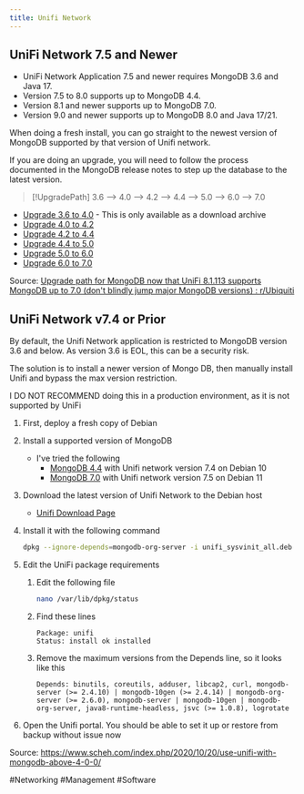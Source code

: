 ```yaml
---
title: Unifi Network
---
```


## UniFi Network 7.5 and Newer

- UniFi Network Application 7.5 and newer requires MongoDB 3.6 and Java 17.
- Version 7.5 to 8.0 supports up to MongoDB 4.4.
- Version 8.1 and newer supports up to MongoDB 7.0.
- Version 9.0 and newer supports up to MongoDB 8.0 and Java 17/21.

When doing a fresh install, you can go straight to the newest version of MongoDB supported by that version of Unifi network.

If you are doing an upgrade, you will need to follow the process documented in the MongoDB release notes to step up the database to the latest version.

> [!UpgradePath] 3.6 --> 4.0 --> 4.2 --> 4.4 --> 5.0 --> 6.0 --> 7.0

- [Upgrade 3.6 to 4.0](https://www.mongodb.com/docs/legacy/) - This is only available as a download archive
- [Upgrade 4.0 to 4.2](https://www.mongodb.com/docs/v4.4/release-notes/4.2-upgrade-standalone/)
- [Upgrade 4.2 to 4.4](https://www.mongodb.com/docs/v4.4/release-notes/4.4-upgrade-standalone/)
- [Upgrade 4.4 to 5.0](https://www.mongodb.com/docs/manual/release-notes/5.0-upgrade-standalone/)
- [Upgrade 5.0 to 6.0](https://www.mongodb.com/docs/manual/release-notes/6.0-upgrade-standalone/)
- [Upgrade 6.0 to 7.0](https://www.mongodb.com/docs/manual/release-notes/7.0-upgrade-standalone/)

Source: [Upgrade path for MongoDB now that UniFi 8.1.113 supports MongoDB up to 7.0 (don't blindly jump major MongoDB versions) : r/Ubiquiti](https://www.reddit.com/r/Ubiquiti/comments/1bjlbmf/upgrade_path_for_mongodb_now_that_unifi_81113/)

## UniFi Network v7.4 or Prior

By default, the Unifi Network application is restricted to MongoDB version 3.6 and below. As version 3.6 is EOL, this can be a security risk.

The solution is to install a newer version of Mongo DB, then manually install Unifi and bypass the max version restriction.

I DO NOT RECOMMEND doing this in a production environment, as it is not supported by UniFi

1. First, deploy a fresh copy of Debian
2. Install a supported version of MongoDB
   - I've tried the following
     - [MongoDB 4.4](https://www.mongodb.com/docs/v4.4/tutorial/install-mongodb-on-debian/) with Unifi network version 7.4 on Debian 10
     - [MongoDB 7.0](https://www.mongodb.com/docs/v7.0/tutorial/install-mongodb-on-debian/) with Unifi network version 7.5 on Debian 11
3. Download the latest version of Unifi Network to the Debian host
   - [Unifi Download Page](https://www.ui.com/download)
4. Install it with the following command

   ```bash
   dpkg --ignore-depends=mongodb-org-server -i unifi_sysvinit_all.deb
   ```

5. Edit the UniFi package requirements

   1. Edit the following file

      ```bash
      nano /var/lib/dpkg/status
      ```

   2. Find these lines

      ```text
      Package: unifi
      Status: install ok installed
      ```

   3. Remove the maximum versions from the Depends line, so it looks like this

      ```text
      Depends: binutils, coreutils, adduser, libcap2, curl, mongodb-server (>= 2.4.10) | mongodb-10gen (>= 2.4.14) | mongodb-org-server (>= 2.6.0), mongodb-server | mongodb-10gen | mongodb-org-server, java8-runtime-headless, jsvc (>= 1.0.8), logrotate
      ```

6. Open the Unifi portal. You should be able to set it up or restore from backup without issue now

Source: <https://www.scheh.com/index.php/2020/10/20/use-unifi-with-mongodb-above-4-0-0/>

#Networking #Management #Software
